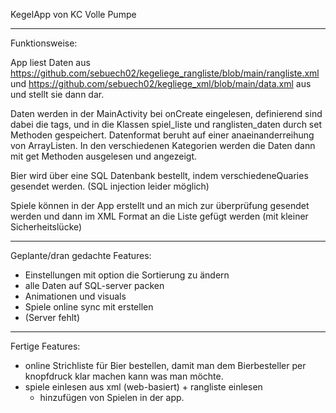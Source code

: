 KegelApp von KC Volle Pumpe


***************
Funktionsweise:

App liest Daten aus https://github.com/sebuech02/kegeliege_rangliste/blob/main/rangliste.xml und https://github.com/sebuech02/kegliege_xml/blob/main/data.xml aus und stellt sie dann dar.

Daten werden in der MainActivity bei onCreate eingelesen, definierend sind dabei die tags, und in die Klassen spiel_liste und ranglisten_daten durch set Methoden gespeichert. 
Datenformat beruht auf einer anaeinanderreihung von ArrayListen.
In den verschiedenen Kategorien werden die Daten dann mit get Methoden ausgelesen und angezeigt.

Bier wird über eine SQL Datenbank bestellt, indem verschiedeneQuaries gesendet werden. (SQL injection leider möglich)

Spiele können in der App erstellt und an mich zur überprüfung gesendet werden und dann im XML Format an die Liste gefügt werden (mit kleiner Sicherheitslücke)
********************************
Geplante/dran gedachte Features:

  - Einstellungen mit option die Sortierung zu ändern
  - alle Daten auf SQL-server packen
  - Animationen und visuals
  - Spiele online sync mit erstellen
  - (Server fehlt)
*****************
Fertige Features:

  - online Strichliste für Bier bestellen, damit man dem Bierbesteller per knopfdruck klar machen kann was man möchte.
  - spiele einlesen aus xml (web-basiert) + rangliste einlesen 
    - hinzufügen von Spielen in der app.
